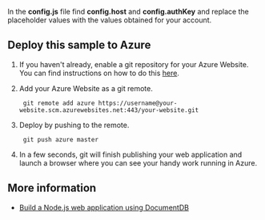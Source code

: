 
In the **config.js** file find **config.host** and **config.authKey** and replace the placeholder values with the values obtained for your account.

## Deploy this sample to Azure

1. If you haven't already, enable a git repository for your Azure Website. You can find instructions on how to do this [here](https://azure.microsoft.com/en-us/documentation/articles/web-sites-publish-source-control-git/#step4).

2. Add your Azure Website as a git remote.

		git remote add azure https://username@your-website.scm.azurewebsites.net:443/your-website.git

3. Deploy by pushing to the remote.

		git push azure master

4. In a few seconds, git will finish publishing your web application and launch a browser where you can see your handy work running in Azure.

## More information

- [Build a Node.js web application using DocumentDB](https://azure.microsoft.com/en-us/documentation/articles/documentdb-nodejs-application/)